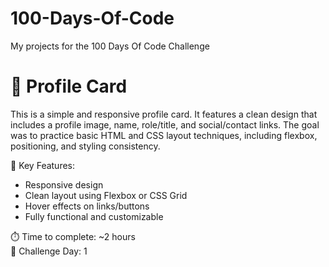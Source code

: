 # 100-Days-Of-Code
My projects for the 100 Days Of Code Challenge

# 👤 Profile Card
This is a simple and responsive profile card. It features a clean design that includes a profile image, name, role/title, and social/contact links. The goal was to practice basic HTML and CSS layout techniques, including flexbox, positioning, and styling consistency.

🔑 Key Features:

- Responsive design
- Clean layout using Flexbox or CSS Grid
- Hover effects on links/buttons
- Fully functional and customizable

⏱️ Time to complete: ~2 hours  
📅 Challenge Day: 1
